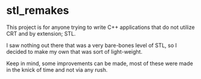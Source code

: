 # stl_remakes

This project is for anyone trying to write C++ applications that do not utilize CRT and by extension; STL.

I saw nothing out there that was a very bare-bones level of STL, so I decided to make my own that was sort of light-weight.

Keep in mind, some improvements can be made, most of these were made in the knick of time and not via any rush.
